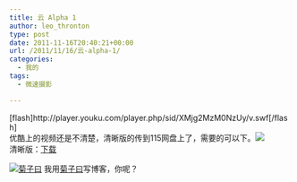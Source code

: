 ```yaml
---
title: 云 Alpha 1
author: leo_thronton
type: post
date: 2011-11-16T20:40:21+00:00
url: /2011/11/16/云-alpha-1/
categories:
  - 我的
tags:
  - 微速摄影

---
```

<div class="PublishedByWebStory-[6]51_3BEFC369FB394CD09DAC611F4A49E1A3_515F6C6CFDC745239CAC1290DCCEE4DB">
  <div>
    [flash]http://player.youku.com/player.php/sid/XMjg2MzM0NzUy/v.swf[/flash]
  </div>
  
  <div>
  </div>
  
  <div>
    优酷上的视频还是不清楚，清晰版的传到115网盘上了，需要的可以下。<img src="http://sns.juziyue.com/static/image/smiley/comcom/3.gif" />
  </div>
  
  <div>
  </div>
  
  <div>
    清晰版：<a href="http://u.115.com/file/aqz3dpud# 2011年7月17日.wmv" target="_blank" rel="noopener noreferrer">下载</a>
  </div>
  
  <div class="PoweredByWebStory" style="margin-top:15px;margin-bottom:10px;">
    <a target="_blank" href="http://sns.juziyue.com/webinvite.php?u=337" rel="noopener noreferrer"><img src="http://image.juziyue.com/WebStoryLogo24.png" alt="菊子曰" style="border:0;" /></a>&nbsp;我用<a target="_blank" href="http://sns.juziyue.com/webinvite.php?u=337" rel="noopener noreferrer">菊子曰</a>写博客，你呢？
  </div>
</div>